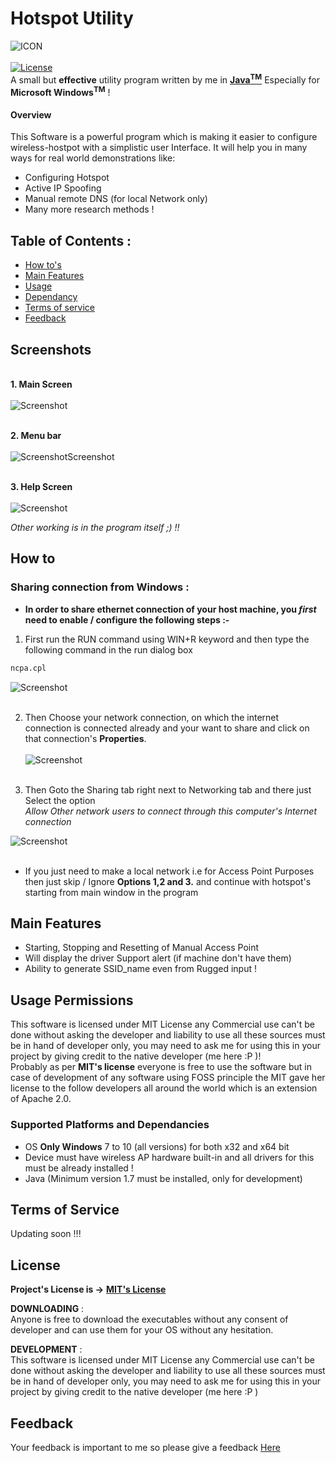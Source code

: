 # Hotspot Utility
![ICON](https://github.com/CodyNeeraj/Hotspot_Utility/blob/master/src/icons/about_side_icon.png?raw=true)<br><br>
[![License](https://img.shields.io/badge/license-MIT-green)](https://github.com/CodyNeeraj/Hotspot_Utility/blob/master/LICENSE)<br>
A small but **effective** utility program written by me in **[Java<sup>TM</sup>](https://www.oracle.com/in/java/technologies/javase/javase-jdk8-downloads.html)** Especially for  **Microsoft Windows**<sup>**TM**</sup>  !

#### Overview
This Software is a powerful program which is making it easier to configure wireless-hostpot with a simplistic user Interface.
It will help you in many ways for real world demonstrations like:
 - Configuring Hotspot
 - Active IP Spoofing
 - Manual remote DNS (for local Network only)
 - Many more research methods !

## Table of Contents :
 - [How to's](#how-to)
 - [Main Features](#main-features)
 - [Usage](#usage-permissions)
 - [Dependancy](#supported-platforms-and-dependancies)
 - [Terms of service](#terms-of-services)
 - [Feedback](#feedback)
 
## Screenshots
<br>**1. Main Screen**<br><br>
![Screenshot](https://github.com/CodyNeeraj/Hotspot_Utility/blob/master/images/main_screen.png?raw=true "Main Screen")

<br>**2. Menu bar**<br><br>
![ScreenshotScreenshot](https://github.com/CodyNeeraj/Hotspot_Utility/blob/master/images/main_screen_menubar.png?raw=true "Menu bar")

<br>**3. Help Screen**<br><br>
![Screenshot](https://github.com/CodyNeeraj/Hotspot_Utility/blob/master/images/main_screen_help.png?raw=true "Help Screen")

*Other working is in the program itself ;) !!*


## How to
### Sharing connection from Windows :
- **In order to share ethernet connection of your host machine, you *first* need to enable / configure the following steps :-**
1. First run the RUN command using WIN+R keyword and then type the following command in the run dialog box

```bash
ncpa.cpl
``` 
![Screenshot](https://github.com/CodyNeeraj/Hotspot_Utility/blob/master/images/run_ncpa.png?raw=true "Run Command")
<br><br>
 
2. Then Choose your network connection, on which the internet connection is connected already and your want to share and click on that connection's **Properties**.<br><br>
![Screenshot](https://github.com/CodyNeeraj/Hotspot_Utility/blob/master/images/network_connections.png?raw=true "Connection's Properties")<br><br>

3. Then Goto the Sharing tab right next to Networking tab and there just Select the option <br> *Allow Other network users to connect through this computer's Internet connection* <br>


![Screenshot](https://github.com/CodyNeeraj/Hotspot_Utility/blob/master/images/network_sharing.png?raw=true "Network Sharing")
<br><br>

- If you just need to make a local network i.e for Access Point Purposes then just skip / Ignore **Options 1,2 and 3.** and continue with hotspot's starting from main window in the program

## Main Features
 - Starting, Stopping and Resetting of Manual Access Point
 - Will display the driver Support alert (if machine don't have them)
 - Ability to generate SSID_name even from Rugged input !

## Usage Permissions
This software is licensed under MIT License any Commercial use can't be done without asking the developer and liability to use all these sources must be in hand of developer only, you may need to ask me for using this in your project by giving credit to the native developer (me here :P )!<br>Probably as per **MIT's license** everyone is free to use the software but in case of development of any software using FOSS principle the MIT gave her license to the follow developers all around the world which is an extension of Apache 2.0.
 
### Supported Platforms and Dependancies
  - OS **Only Windows** 7 to 10 (all versions) for both x32 and x64 bit
 - Device must have wireless AP hardware built-in and all drivers for this must be already installed !
  - Java  (Minimum version 1.7 must be installed, only for development)

## Terms of Service
Updating soon !!!

## License
**Project's License is ->** **[MIT's License](https://opensource.org/licenses/MIT)**
 
  **DOWNLOADING** :
<br>Anyone is free to download the executables without any consent of developer and can use them for your OS without any hesitation.
 
**DEVELOPMENT** :
<br>This software is licensed under MIT License any Commercial use can't be done without asking the developer and liability to use all these sources must be in hand of developer only, you may need to ask me for using this in your project by giving credit to the native developer (me here :P )
 
 ## Feedback
 Your feedback is important to me so please give a feedback 
 [Here](https://forms.gle/ZkyanznFEqpLrrWf8)
 

